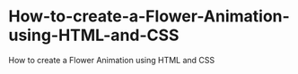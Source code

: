 # How-to-create-a-Flower-Animation-using-HTML-and-CSS
How to create a Flower Animation using HTML and CSS
